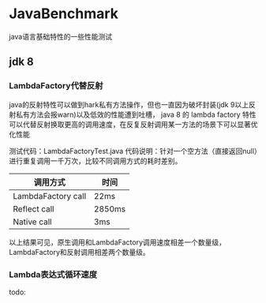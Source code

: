 # JavaBenchmark
java语言基础特性的一些性能测试

## jdk 8

### LambdaFactory代替反射

java的反射特性可以做到hark私有方法操作，但也一直因为破坏封装(jdk 9以上反射私有方法会报warn)以及低效的性能遭到吐槽，
java 8 的 lambda factory 特性可以代替反射换取更高的调用速度，在反复反射调用某一方法的场景下可以显著优化性能

测试代码：LambdaFactoryTest.java
代码说明：针对一个空方法（直接返回null）进行重复调用一千万次，比较不同调用方式的耗时差别。

| 调用方式             | 时间   |
| ------------------ | ------ |
| LambdaFactory call | 22ms   |
| Reflect call       | 2850ms |
| Native call        | 3ms    |

以上结果可见，原生调用和LambdaFactory调用速度相差一个数量级，LambdaFactory和反射调用相差两个数量级。

### Lambda表达式循环速度

todo: